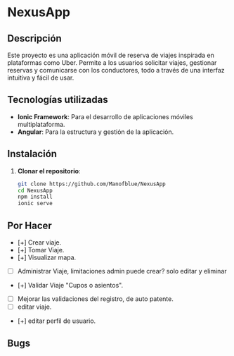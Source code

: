 # NexusApp

## Descripción

Este proyecto es una aplicación móvil de reserva de viajes inspirada en plataformas como Uber. Permite a los usuarios solicitar viajes, gestionar reservas y comunicarse con los conductores, todo a través de una interfaz intuitiva y fácil de usar.

## Tecnologías utilizadas

- **Ionic Framework**: Para el desarrollo de aplicaciones móviles multiplataforma.
- **Angular**: Para la estructura y gestión de la aplicación.

## Instalación

1. **Clonar el repositorio**:
   ```bash
   git clone https://github.com/Manofblue/NexusApp
   cd NexusApp
   npm install
   ionic serve

## Por Hacer

- [+] Crear viaje.
- [+] Tomar Viaje.
- [+] Visualizar mapa.
- [ ] Administrar Viaje, limitaciones admin puede crear? solo editar y eliminar
- [+] Validar Viaje "Cupos o asientos".
- [ ] Mejorar las validaciones del registro, de auto patente.
- [ ] editar viaje.
- [+] editar perfil de usuario.
## Bugs


